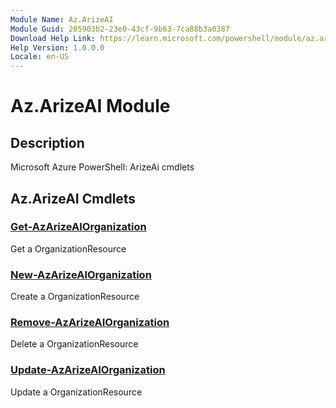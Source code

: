 ```yaml
---
Module Name: Az.ArizeAI
Module Guid: 285903b2-23e0-43cf-9b63-7ca88b3a0387
Download Help Link: https://learn.microsoft.com/powershell/module/az.arizeai
Help Version: 1.0.0.0
Locale: en-US
---
```


# Az.ArizeAI Module
## Description
Microsoft Azure PowerShell: ArizeAi cmdlets

## Az.ArizeAI Cmdlets
### [Get-AzArizeAIOrganization](Get-AzArizeAIOrganization.md)
Get a OrganizationResource

### [New-AzArizeAIOrganization](New-AzArizeAIOrganization.md)
Create a OrganizationResource

### [Remove-AzArizeAIOrganization](Remove-AzArizeAIOrganization.md)
Delete a OrganizationResource

### [Update-AzArizeAIOrganization](Update-AzArizeAIOrganization.md)
Update a OrganizationResource

